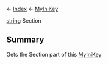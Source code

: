 ← [Index](Api-Index) ← [MyIniKey](VRage.Game.ModAPI.Ingame.Utilities.MyIniKey)

[string](System.String) Section

## Summary

Gets the Section part of this [MyIniKey](VRage.Game.ModAPI.Ingame.Utilities.MyIniKey) 

